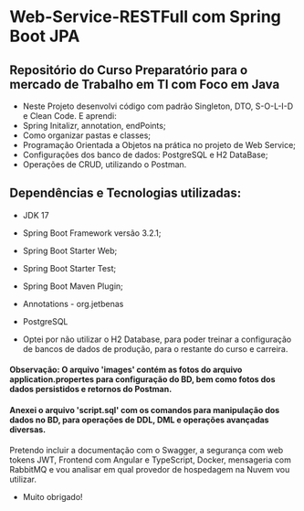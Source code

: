# Web-Service-RESTFull com Spring Boot JPA

## Repositório do Curso Preparatório para o mercado de Trabalho em TI com Foco em Java

* Neste Projeto desenvolvi código com padrão Singleton, DTO, S-O-L-I-D e Clean Code. E aprendi:
* Spring Initalizr, annotation, endPoints;
* Como organizar pastas e classes;
* Programação Orientada a Objetos na prática no projeto de Web Service;
* Configurações dos banco de dados: PostgreSQL e H2 DataBase;
* Operações de CRUD, utilizando o Postman.

## Dependências e Tecnologias utilizadas:

* JDK 17
* Spring Boot Framework versão 3.2.1;
* Spring Boot Starter Web;
* Spring Boot Starter Test;
* Spring Boot Maven Plugin;
* Annotations - org.jetbenas
* PostgreSQL

* Optei por não utilizar o H2 Database, para poder treinar a configuração de bancos de dados de produção, para o restante do curso e carreira.

#### Observação: O arquivo 'images' contém as fotos do arquivo application.propertes para configuração do BD, bem como fotos dos dados persistidos e retornos do Postman.

#### Anexei o arquivo 'script.sql' com os comandos para manipulação dos dados no BD, para operações de DDL, DML e operações avançadas diversas.

Pretendo incluir a documentação com o Swagger, a segurança com web tokens JWT, Frontend com Angular e TypeScript, Docker, mensageria com RabbitMQ e vou analisar em qual provedor de hospedagem na Nuvem vou utilizar.

* Muito obrigado!
